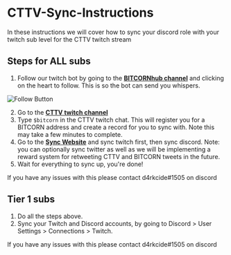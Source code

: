 # CTTV-Sync-Instructions
In these instructions we will cover how to sync your discord role with your twitch sub level for the CTTV twitch stream

## Steps for ALL subs 
1. Follow our twitch bot by going to the [**BITCORNhub channel**](https://www.twitch.tv/bitcornhub) and clicking on the heart to follow. This is so the bot can send you whispers.

![Follow Button](https://bitcornsyncstorage.blob.core.windows.net/sync/follow.png)

2. Go to the [**CTTV twitch channel**](https://www.twitch.tv/cryptotraderstv)
3. Type `$bitcorn` in the CTTV twitch chat.  This will register you for a BITCORN address and create a record for you to sync with. Note this may take a few minutes to complete.
4. Go to the [**Sync Website**](https://bitcornsync.com/) and sync twitch first, then sync discord. Note: you can optionally sync twitter as well as we will be implementing a reward system for retweeting CTTV and BITCORN tweets in the future. 
5. Wait for everything to sync up, you're done!

If you have any issues with this please contact d4rkcide#1505 on discord

## Tier 1 subs
1. Do all the steps above.
2. Sync your Twitch and Discord accounts, by going to Discord > User Settings > Connections > Twitch.

If you have any issues with this please contact d4rkcide#1505 on discord
